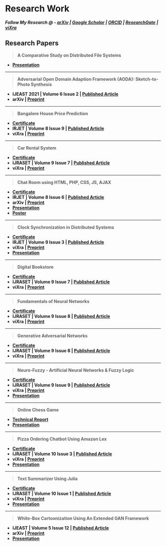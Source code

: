 # Research Work
 
 **_Follow My Research @ - [arXiv](https://arxiv.org/a/thakur_a_3.html) | [Google Scholar](https://scholar.google.com/citations?user=0inooPgAAAAJ) | [ORCID](https://orcid.org/0000-0001-5644-1575) | [ResearchGate](https://www.researchgate.net/profile/Amey-Thakur) | [viXra](https://vixra.org/author/amey_thakur)_**


## Research Papers

  >**A Comparative Study on Distributed File Systems**
  
  - **[Presentation](http://dx.doi.org/10.13140/RG.2.2.31450.82887)**

---

  >**Adversarial Open Domain Adaption Framework (AODA): Sketch-to-Photo Synthesis**
  
  - **IJEAST 2021 | Volume 6 Issue 2 | [Published Article](http://dx.doi.org/10.33564/IJEAST.2021.v06i02.037)**
  - **arXiv | [Preprint](https://arxiv.org/abs/2108.04351)**
 
 ---
 
  >**Bangalore House Price Prediction**

  - **[Certificate](https://github.com/Amey-Thakur/ACHIEVEMENTS/blob/main/Research%20Papers/Bangalore%20House%20Price%20Prediction/IRJET%20-%20Bangalore%20House%20Price%20Prediction.jpg)**
  -  **IRJET | Volume 8 Issue 9 | [Published Article](https://www.irjet.net/archives/V8/i9/IRJET-V8I934.pdf)**
  -  **viXra | [Preprint](https://vixra.org/abs/2110.0026)**
 
 ---
 
  >**Car Rental System**
  
  - **[Certificate](https://github.com/Amey-Thakur/ACHIEVEMENTS/blob/main/Research%20Papers/Car%20Rental%20System/IJRASET36339%20-%20Car%20Rental%20System.pdf)** 
  - **IJRASET | Volume 9 Issue 7 | [Published Article](https://doi.org/10.22214/ijraset.2021.36339)** 
  - **viXra | [Preprint](https://vixra.org/abs/2108.0140)**
  
  ---
  
  >**Chat Room using HTML, PHP, CSS, JS, AJAX**
  
  - **[Certificate](https://github.com/Amey-Thakur/ACHIEVEMENTS/blob/main/Research%20Papers/Chat%20Room%20using%20HTML%2C%20PHP%2C%20CSS%2C%20JS%2C%20AJAX/IRJET-%20Chat%20Room%20using%20HTML%2C%20PHP%2C%20CSS%2C%20JS%2C%20AJAX.pdf)**
  - **IRJET | Volume 8 Issue 6 | [Published Article](https://www.irjet.net/archives/V8/i6/IRJET-V8I6348.pdf)**
  - **arXiv | [Preprint](https://arxiv.org/abs/2106.14704)** 
  - **[Presentation](http://dx.doi.org/10.13140/RG.2.2.16257.38248)** 
  - **[Poster](http://dx.doi.org/10.13140/RG.2.2.19421.95203)**
  
  ---
  
  >**Clock Synchronization in Distributed Systems**
  
  - **[Certificate](https://github.com/Amey-Thakur/ACHIEVEMENTS/blob/main/Research%20Papers/Clock%20Synchronization%20in%20Distributed%20Systems/IRJET%20-%20Clock%20Synchronization%20in%20Distributed%20Systems.jpg)**
  - **IRJET | Volume 9 Issue 3 | [Published Article](https://www.irjet.net/archives/V9/i3/IRJET-V9I3350.pdf)**
  - **viXra | [Preprint]()** 
  - **[Presentation](http://dx.doi.org/10.13140/RG.2.2.31450.82887)**
  
  ---
  
  >**Digital Bookstore**
  
  - **[Certificate](https://github.com/Amey-Thakur/ACHIEVEMENTS/blob/main/Research%20Papers/Digital%20Bookstore/IJRASET36609%20-%20Digital%20Bookstore.pdf)**
  - **IJRASET | Volume 9 Issue 7 | [Published Article](https://doi.org/10.22214/ijraset.2021.36609)** 
  - **viXra | [Preprint](https://vixra.org/abs/2108.0142)**
  
  ---
  
  >**Fundamentals of Neural Networks**
   
  - **[Certificate](https://github.com/Amey-Thakur/ACHIEVEMENTS/blob/main/Research%20Papers/Fundamentals%20of%20Neural%20Networks/IJRASET37362%20-%20Fundamentals%20of%20Neural%20Networks.pdf)**
  - **IJRASET | Volume 9 Issue 8 | [Published Article](https://doi.org/10.22214/ijraset.2021.37362)** 
  - **viXra | [Preprint](https://vixra.org/abs/2108.0130)**
  
  ---
  
  >**Generative Adversarial Networks**
  
  - **[Certificate](https://github.com/Amey-Thakur/ACHIEVEMENTS/blob/main/Research%20Papers/Generative%20Adversarial%20Networks/IJRASET37723%20-%20Generative%20Adverserial%20Networks.pdf)** 
  - **IJRASET | Volume 9 Issue 8 | [Published Article](https://doi.org/10.22214/ijraset.2021.37723)**
  - **viXra | [Preprint](https://vixra.org/abs/2108.0169)**
  
  ---
  
  >**Neuro-Fuzzy - Artificial Neural Networks & Fuzzy Logic**
  
  - **[Certificate](https://github.com/Amey-Thakur/ACHIEVEMENTS/blob/main/Research%20Papers/Neuro-Fuzzy%20-%20Artificial%20Neural%20Networks%20%26%20Fuzzy%20Logic/IJRASET37930%20-%20Neuro-Fuzzy%20-%20Artificial%20Neural%20Networks%20%26%20Fuzzy%20Logic.pdf)**
  - **IJRASET | Volume 9 Issue 9 | [Published Article](https://doi.org/10.22214/ijraset.2021.37930)**
  - **viXra | [Preprint](https://vixra.org/abs/2109.0047)**
  - **[Presentation](http://dx.doi.org/10.13140/RG.2.2.14965.09444)**
  
  ---
  
  >**Online Chess Game**
  
  - **[Technical Report](http://dx.doi.org/10.13140/RG.2.2.28183.85920)**
  - **[Presentation](http://dx.doi.org/10.13140/RG.2.2.21472.97284)**
  
  ---
  
  >**Pizza Ordering Chatbot Using Amazon Lex**
  
  - **[Certificate](https://github.com/Amey-Thakur/ACHIEVEMENTS/blob/main/Research%20Papers/Pizza%20Ordering%20Chatbot%20Using%20Amazon%20Lex/IJRASET40861%20-%20Pizza%20Ordering%20Chatbot%20Using%20Amazon%20Lex.pdf)**
  - **IJRASET | Volume 10 Issue 3 | [Published Article](https://doi.org/10.22214/ijraset.2022.40861)**
  - **viXra | [Preprint](https://vixra.org/abs/2203.0172)**
  - **[Presentation](https://github.com/Amey-Thakur/ACHIEVEMENTS/blob/main/Research%20Papers/Pizza%20Ordering%20Chatbot%20Using%20Amazon%20Lex/PRESENTATION%20-%20PIZZA%20ORDERING%20CHATBOT%20USING%20AMAZON%20LEX.pdf)**
  
  ---
  
  >**Text Summarizer Using Julia**
  
  - **[Certificate](https://github.com/Amey-Thakur/ACHIEVEMENTS/blob/main/Research%20Papers/Text%20Summarizer%20Using%20Julia/IJRASET40066%20-%20Text%20Summarizer%20Using%20Julia.pdf)**
  - **IJRASET | Volume 10 Issue 1 | [Published Article](https://doi.org/10.22214/ijraset.2022.40066)**
  - **viXra | [Preprint](http://vixra.org/abs/2202.0017)**
  - **[Presentation](https://github.com/Amey-Thakur/ACHIEVEMENTS/blob/main/Research%20Papers/Text%20Summarizer%20Using%20Julia/TEXT%20SUMMARIZER.pdf)**
  
  ---
  
  >**White-Box Cartoonization Using An Extended GAN Framework**
  
  - **IJEAST | Volume 5 Issue 12 | [Published Article](http://dx.doi.org/10.33564/IJEAST.2021.v05i12.049)**
  - **arXiv | [Preprint](https://arxiv.org/abs/2107.04551)** 
  - **[Presentation](http://dx.doi.org/10.13140/RG.2.2.22496.40964)**


